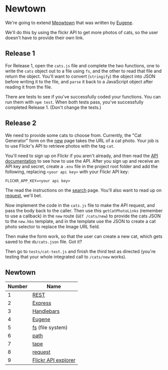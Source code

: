 # Newtown

We're going to extend [Meowtown](http://meowtown.herokuapp.com/cats) that was written by [Eugene](https://github.com/data-doge).

We'll do this by using the flickr API to get more photos of cats, so the user doesn't have to provide their own link.

## Release 1

For Release 1, open the `cats.js` file and complete the two functions, one to write the `cats` object out to a file using `fs`, and the other to read that file and return the object. You'll want to convert (`stringify`) the object into JSON before writing it to the file, and `parse` it back to a JavaScript object after reading it from the file.

There are tests to see if you've successfully coded your functions. You can run them with `npm test`. When both tests pass, you've successfully completed Release 1. (Don't change the tests.)

## Release 2

We need to provide some cats to choose from. Currently, the "Cat Generator" form on the [new](http://localhost:3000/cats/new) page takes the URL of a cat photo. Your job is to use Flickr's API to retrieve photos with the tag `cat`.

You'll need to sign up on Flickr if you aren't already, and then read the [API documentation](https://www.flickr.com/services/api/) to see how to use the API. After you sign up and receive an API key and secret, create a `.env` file in the project root folder and add the following, replacing `<your api key>` with your Flickr API key:

```
FLICKR_APP_KEY=<your api key>
```

The read the instructions on the [search](https://www.flickr.com/services/api/flickr.photos.search.html) page. You'll also want to read up on [request](https://www.npmjs.com/package/request), we'll bet.

Now implement the code in the `cats.js` file to make the API request, and pass the body back to the caller. Then use this `getCatPhotoLinks` (remember to use a callback) in the `new` route (`GET /cats/new`) to provide the cats JSON to the `new.hbs` template, and in the template use the JSON to create a cat photo selector to replace the Image URL field.

Then make the form work, so that the user can create a new cat, which gets saved to the `db/cats.json` file. Got it?

Then go to `tests/cat-test.js` and finish the third test as directed (you're testing that your whole integrated call to `/cats/new` works).


## Newtown

Number | Name
-------|------
1      | [REST](http://www.restapitutorial.com/lessons/whatisrest.html)
2      | [Express](http://expressjs.com/)
3      | [Handlebars](http://handlebarsjs.com/)
4      | [Eugene](http://fuckafucka.com)
5      | [fs](https://nodejs.org/api/fs.html) (file system)
6      | [path](https://nodejs.org/api/path.html)
7      | [tape](https://github.com/substack/tape)
8      | [request](https://www.npmjs.com/package/request)
9      | [Flickr API explorer](https://www.flickr.com/services/api/explore/flickr.photos.search)
